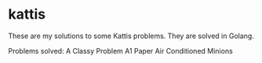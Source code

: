 # kattis

These are my solutions to some Kattis problems. They are solved in Golang.

Problems solved:
A Classy Problem
A1 Paper
Air Conditioned Minions
